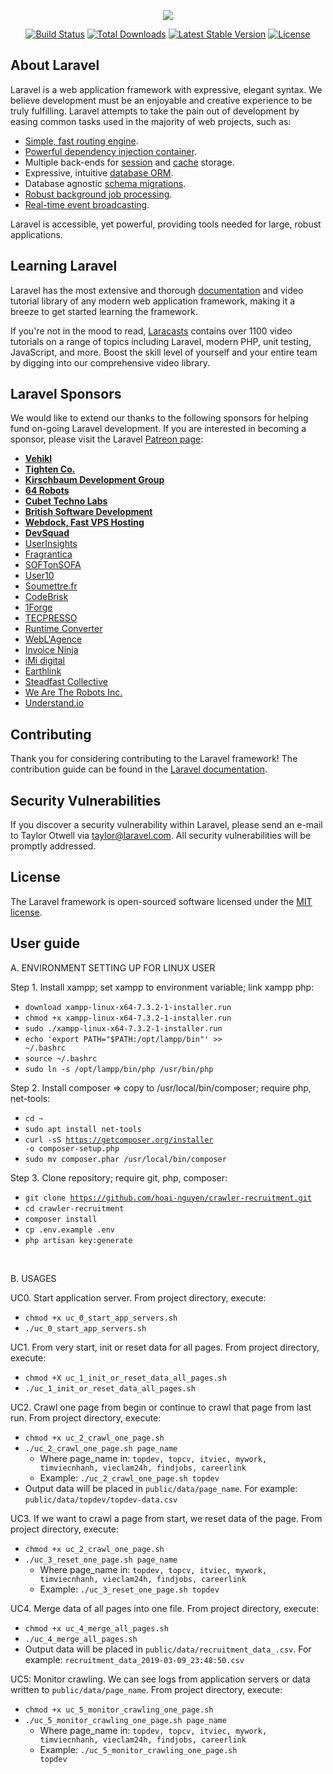 <p align="center"><img src="https://laravel.com/assets/img/components/logo-laravel.svg"></p>

<p align="center">
<a href="https://travis-ci.org/laravel/framework"><img src="https://travis-ci.org/laravel/framework.svg" alt="Build Status"></a>
<a href="https://packagist.org/packages/laravel/framework"><img src="https://poser.pugx.org/laravel/framework/d/total.svg" alt="Total Downloads"></a>
<a href="https://packagist.org/packages/laravel/framework"><img src="https://poser.pugx.org/laravel/framework/v/stable.svg" alt="Latest Stable Version"></a>
<a href="https://packagist.org/packages/laravel/framework"><img src="https://poser.pugx.org/laravel/framework/license.svg" alt="License"></a>
</p>

## About Laravel

Laravel is a web application framework with expressive, elegant syntax. We believe development must be an enjoyable and creative experience to be truly fulfilling. Laravel attempts to take the pain out of development by easing common tasks used in the majority of web projects, such as:

- [Simple, fast routing engine](https://laravel.com/docs/routing).
- [Powerful dependency injection container](https://laravel.com/docs/container).
- Multiple back-ends for [session](https://laravel.com/docs/session) and [cache](https://laravel.com/docs/cache) storage.
- Expressive, intuitive [database ORM](https://laravel.com/docs/eloquent).
- Database agnostic [schema migrations](https://laravel.com/docs/migrations).
- [Robust background job processing](https://laravel.com/docs/queues).
- [Real-time event broadcasting](https://laravel.com/docs/broadcasting).

Laravel is accessible, yet powerful, providing tools needed for large, robust applications.

## Learning Laravel

Laravel has the most extensive and thorough [documentation](https://laravel.com/docs) and video tutorial library of any modern web application framework, making it a breeze to get started learning the framework.

If you're not in the mood to read, [Laracasts](https://laracasts.com) contains over 1100 video tutorials on a range of topics including Laravel, modern PHP, unit testing, JavaScript, and more. Boost the skill level of yourself and your entire team by digging into our comprehensive video library.

## Laravel Sponsors

We would like to extend our thanks to the following sponsors for helping fund on-going Laravel development. If you are interested in becoming a sponsor, please visit the Laravel [Patreon page](https://patreon.com/taylorotwell):

- **[Vehikl](https://vehikl.com/)**
- **[Tighten Co.](https://tighten.co)**
- **[Kirschbaum Development Group](https://kirschbaumdevelopment.com)**
- **[64 Robots](https://64robots.com)**
- **[Cubet Techno Labs](https://cubettech.com)**
- **[British Software Development](https://www.britishsoftware.co)**
- **[Webdock, Fast VPS Hosting](https://www.webdock.io/en)**
- **[DevSquad](https://devsquad.com)**
- [UserInsights](https://userinsights.com)
- [Fragrantica](https://www.fragrantica.com)
- [SOFTonSOFA](https://softonsofa.com/)
- [User10](https://user10.com)
- [Soumettre.fr](https://soumettre.fr/)
- [CodeBrisk](https://codebrisk.com)
- [1Forge](https://1forge.com)
- [TECPRESSO](https://tecpresso.co.jp/)
- [Runtime Converter](http://runtimeconverter.com/)
- [WebL'Agence](https://weblagence.com/)
- [Invoice Ninja](https://www.invoiceninja.com)
- [iMi digital](https://www.imi-digital.de/)
- [Earthlink](https://www.earthlink.ro/)
- [Steadfast Collective](https://steadfastcollective.com/)
- [We Are The Robots Inc.](https://watr.mx/)
- [Understand.io](https://www.understand.io/)

## Contributing

Thank you for considering contributing to the Laravel framework! The contribution guide can be found in the [Laravel documentation](https://laravel.com/docs/contributions).

## Security Vulnerabilities

If you discover a security vulnerability within Laravel, please send an e-mail to Taylor Otwell via [taylor@laravel.com](mailto:taylor@laravel.com). All security vulnerabilities will be promptly addressed.

## License

The Laravel framework is open-sourced software licensed under the [MIT license](https://opensource.org/licenses/MIT).


## User guide

A. ENVIRONMENT SETTING UP FOR LINUX USER

Step 1. Install xampp; set xampp to environment variable; link xampp php: <br>
- <code>download xampp-linux-x64-7.3.2-1-installer.run</code>
- <code>chmod +x xampp-linux-x64-7.3.2-1-installer.run</code>
- <code>sudo ./xampp-linux-x64-7.3.2-1-installer.run</code>
- <code>echo 'export PATH="$PATH:/opt/lampp/bin"' >> ~/.bashrc</code>
- <code>source ~/.bashrc</code>
- <code>sudo ln -s /opt/lampp/bin/php /usr/bin/php</code>


Step 2. Install composer => copy to /usr/local/bin/composer; require php, net-tools: <br>
- <code>cd ~</code>
- <code>sudo apt install net-tools</code>
- <code>curl -sS https://getcomposer.org/installer -o composer-setup.php</code>
- <code>sudo mv composer.phar /usr/local/bin/composer</code>


Step 3. Clone repository; require git, php, composer: <br>
- <code>git clone https://github.com/hoai-nguyen/crawler-recruitment.git</code>
- <code>cd crawler-recruitment</code>
- <code>composer install</code>
- <code>cp .env.example .env </code>
- <code>php artisan key:generate</code>
<br>


B. USAGES <br>

UC0. Start application server. From project directory, execute: <br> 
- <code>chmod +x uc_0_start_app_servers.sh</code>
- <code>./uc_0_start_app_servers.sh</code>

UC1. From very start, init or reset data for all pages. From project directory, execute:  <br>
- <code>chmod +X uc_1_init_or_reset_data_all_pages.sh</code>
- <code>./uc_1_init_or_reset_data_all_pages.sh</code>
	
UC2. Crawl one page from begin or continue to crawl that page from last run. From project directory, execute: <br>
- <code>chmod +x uc_2_crawl_one_page.sh</code>
- <code>./uc_2_crawl_one_page.sh page_name</code>
    + Where page_name in: <code>topdev, topcv, itviec, mywork, timviecnhanh, vieclam24h, findjobs, careerlink</code>
    + Example: <code>./uc_2_crawl_one_page.sh topdev</code>
- Output data will be placed in <code>public/data/page_name</code>. For example: <code>public/data/topdev/topdev-data.csv</code>

UC3. If we want to crawl a page from start, we reset data of the page. From project directory, execute: 
- <code>chmod +x uc_2_crawl_one_page.sh</code>
- <code>./uc_3_reset_one_page.sh page_name</code>
    + Where page_name in: <code>topdev, topcv, itviec, mywork, timviecnhanh, vieclam24h, findjobs, careerlink</code>
    + Example: <code>./uc_3_reset_one_page.sh topdev</code>
	
UC4. Merge data of all pages into one file. From project directory, execute: 
- <code>chmod +x uc_4_merge_all_pages.sh</code>
- <code>./uc_4_merge_all_pages.sh</code>
- Output data will be placed in <code>public/data/recruitment_data_<datetime>.csv</code>. For example: <code>recruitment_data_2019-03-09_23:48:50.csv</code>

UC5: Monitor crawling. We can see logs from application servers or data written to <code>public/data/page_name</code>. From project directory, execute: <br>
- <code>chmod +x uc_5_monitor_crawling_one_page.sh</code>
- <code>./uc_5_monitor_crawling_one_page.sh page_name</code>
    + Where page_name in: <code>topdev, topcv, itviec, mywork, timviecnhanh, vieclam24h, findjobs, careerlink</code>
    + Example: <code>./uc_5_monitor_crawling_one_page.sh topdev</code>
	

